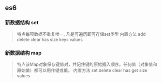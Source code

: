 ## es6
### 新数据结构 set
> 特点每项数据不重复唯一, 凡是可遍历即可存储set类型
> 内置方法  add delete clear has  size  keys values
### 新数据结构 map
> 特点该Map对象保存键值对，并记住键的原始插入顺序。任何值（对象值和原始值）都可以用作键或值。
> 内置方法  set delete clear has get  size  values

